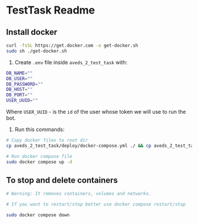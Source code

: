 # TestTask Readme 

## Install docker

```sh
curl -fsSL https://get.docker.com -o get-docker.sh
sudo sh ./get-docker.sh
```
1. Create `.env` file inside `aveds_2_test_task` with:
```sh
DB_NAME=""
DB_USER=""
DB_PASSWORD=""
DB_HOST=""
DB_PORT=""
USER_UUID="" 
```
Where `USER_UUID` -  is the `id` of the user whose token we will use to run the bot.

1. Run this commands:
```sh
# Copy docker files to root dir
cp aveds_2_test_task/deploy/docker-compose.yml ./ && cp aveds_2_test_task/deploy/Dockerfile ./

# Run docker compose file
sudo docker compose up -d
```

## To stop and delete containers 
```sh
# Warning: It removes containers, volumes and networks.

# If you want to restart/stop better use docker compose restart/stop

sudo docker compose down
```